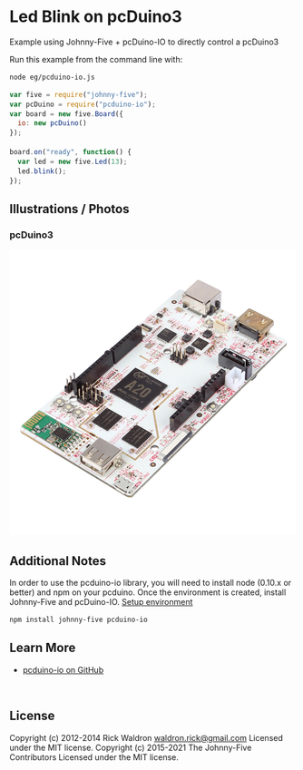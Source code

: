 <!--remove-start-->

# Led Blink on pcDuino3

<!--remove-end-->


Example using Johnny-Five + pcDuino-IO to directly control a pcDuino3







Run this example from the command line with:
```bash
node eg/pcduino-io.js
```


```javascript
var five = require("johnny-five");
var pcDuino = require("pcduino-io");
var board = new five.Board({
  io: new pcDuino()
});

board.on("ready", function() {
  var led = new five.Led(13);
  led.blink();
});


```


## Illustrations / Photos


### pcDuino3



![docs/images/pcduino.jpg](images/pcduino.jpg)  






## Additional Notes
In order to use the pcduino-io library, you will need to install node (0.10.x or better)
and npm on your pcduino. Once the environment is created, install Johnny-Five and pcDuino-IO.
[Setup environment](https://github.com/rwaldron/pcduino-io#install-a-compatible-version-of-nodenpm)
```sh
npm install johnny-five pcduino-io
```


## Learn More

- [pcduino-io on GitHub](https://github.com/rwaldron/pcduino-io/)

&nbsp;

<!--remove-start-->

## License
Copyright (c) 2012-2014 Rick Waldron <waldron.rick@gmail.com>
Licensed under the MIT license.
Copyright (c) 2015-2021 The Johnny-Five Contributors
Licensed under the MIT license.

<!--remove-end-->
